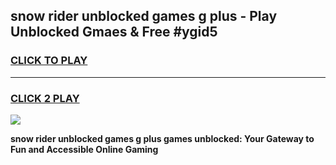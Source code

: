 
## snow rider unblocked games g plus - Play Unblocked Gmaes & Free #ygid5
<h3>
<a href="https://premium.freeplayer.one?title=snow_rider_unblocked_games_g_plus&ref=03M">CLICK TO PLAY</a></h3>
<hr>

<h3>
<a href="https://premium.freeplayer.one?title=snow_rider_unblocked_games_g_plus&ref=03M">CLICK 2 PLAY</a>
  
</h3>

<a href="https://premium.freeplayer.one?title=snow_rider_unblocked_games_g_plus&ref=03M"><img src="https://clearcache.store/games.png"></a>


**snow rider unblocked games g plus games unblocked: Your Gateway to Fun and Accessible Online Gaming**
